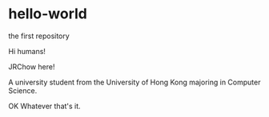 # hello-world
the first repository

Hi humans!

JRChow here!

A university student from the University of Hong Kong majoring in Computer Science.

OK Whatever that's it.
